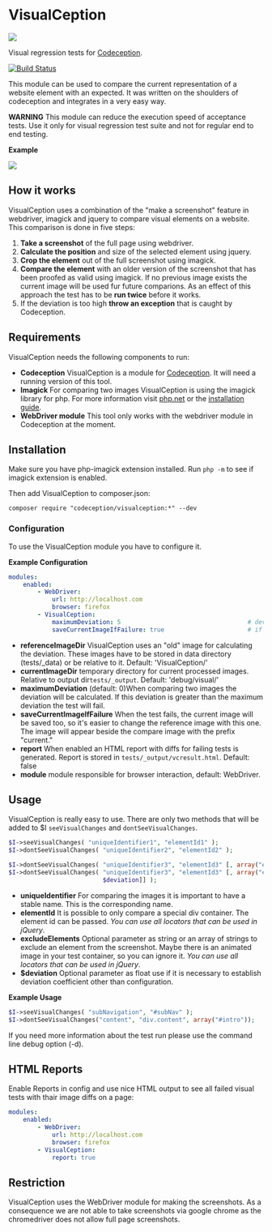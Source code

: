 # VisualCeption

![](http://www.thewebhatesme.com/wp-content/uploads/visualception.png)

Visual regression tests for [Codeception](http://codeception.com/).

[![Build Status](https://travis-ci.org/Codeception/VisualCeption.svg?branch=master)](https://travis-ci.org/Codeception/VisualCeption)

This module can be used to compare the current representation of a website element with an expected. It was written on the shoulders of codeception and integrates in a very easy way.

**WARNING** This module can reduce the execution speed of acceptance tests. Use it only for visual regression test suite and not for regular end to end testing.

**Example**

![](http://www.thewebhatesme.com/VisualCeption/compare.png)

## How it works

VisualCeption uses a combination of the "make a screenshot" feature in webdriver, imagick and jquery to compare visual elements on a website. This comparison is done in five steps:

1. **Take a screenshot** of the full page using webdriver.
2. **Calculate the position** and size of the selected element using jquery.
3. **Crop the element** out of the full screenshot using imagick.
4. **Compare the element** with an older version of the screenshot that has been proofed as valid using imagick. If no previous image exists the current image will be used fur future comparions. As an effect of this approach the test has to be **run twice** before it works.
5. If the deviation is too high **throw an exception** that is caught by Codeception.

## Requirements

VisualCeption needs the following components to run:

* **Codeception** VisualCeption is a module for [Codeception](http://codeception.com/). It will need a running version of this tool.
* **Imagick** For comparing two images VisualCeption is using the imagick library for php. For more information visit [php.net](http://www.php.net/manual/de/book.imagick.php) or the [installation guide](http://www.php.net/manual/en/imagick.setup.php).
* **WebDriver module** This tool only works with the webdriver module in Codeception at the moment.

## Installation

Make sure you have php-imagick extension installed. Run `php -m` to see if imagick extension is enabled.

Then add VisualCeption to composer.json:

```
composer require "codeception/visualception:*" --dev
```

### Configuration

To use the VisualCeption module you have to configure it. 

**Example Configuration**

```yaml
modules:
    enabled: 
        - WebDriver:
            url: http://localhost.com
            browser: firefox
        - VisualCeption:
            maximumDeviation: 5                                   # deviation in percent
            saveCurrentImageIfFailure: true                       # if true, VisualCeption saves the current
```

* **referenceImageDir** VisualCeption uses an "old" image for calculating the deviation. These images have to be stored in data directory (tests/_data) or be relative to it. Default: 'VisualCeption/'
* **currentImageDir** temporary directory for current processed images. Relative to output dir`tests/_output`. Default: 'debug/visual/' 
* **maximumDeviation** (default: 0)When comparing two images the deviation will be calculated. If this deviation is greater than the maximum deviation the test will fail.
* **saveCurrentImageIfFailure** When the test fails, the current image will be saved too, so it's easier to change the reference image with this one. The image will appear beside the compare image with the prefix "current."
* **report** When enabled an HTML report with diffs for failing tests is generated. Report is stored in `tests/_output/vcresult.html`. Default: false
* **module** module responsible for browser interaction, default: WebDriver.

## Usage

VisualCeption is really easy to use. There are only two methods that will be added to $I <code>seeVisualChanges</code> and <code>dontSeeVisualChanges</code>.

```php
$I->seeVisualChanges( "uniqueIdentifier1", "elementId1" );
$I->dontSeeVisualChanges( "uniqueIdentifier2", "elementId2" );

$I->dontSeeVisualChanges( "uniqueIdentifier3", "elementId3" [, array("excludeElement1", "excludeElement2")] );
$I->dontSeeVisualChanges( "uniqueIdentifier3", "elementId3" [, array("excludeElement1", "excludeElement2") [, 
                          $deviation]] );
```

* **uniqueIdentifier** For comparing the images it is important to have a stable name. This is the corresponding name.
* **elementId** It is possible to only compare a special div container. The element id can be passed. *You can use all locators that can be used in jQuery*. 
* **excludeElements** Optional parameter as string or an array of strings to exclude an element from the screenshot. Maybe there is an animated image in your test container, so you can ignore it. *You can use all locators that can be used in jQuery*.
* **$deviation** Optional parameter as float use if it is necessary to establish deviation coefficient other than configuration.

**Example Usage**
```php
$I->seeVisualChanges( "subNavigation", "#subNav" );
$I->dontSeeVisualChanges("content", "div.content", array("#intro"));
```

If you need more information about the test run please use the command line debug option (-d).

## HTML Reports

Enable Reports in config and use nice HTML output to see all failed visual tests with thair image diffs on a page:
   
```yaml
modules:
    enabled: 
        - WebDriver:
            url: http://localhost.com
            browser: firefox
        - VisualCeption:
            report: true
```

## Restriction

VisualCeption uses the WebDriver module for making the screenshots. As a consequence we are not able to take screenshots via google chrome as the chromedriver does not allow full page screenshots.
